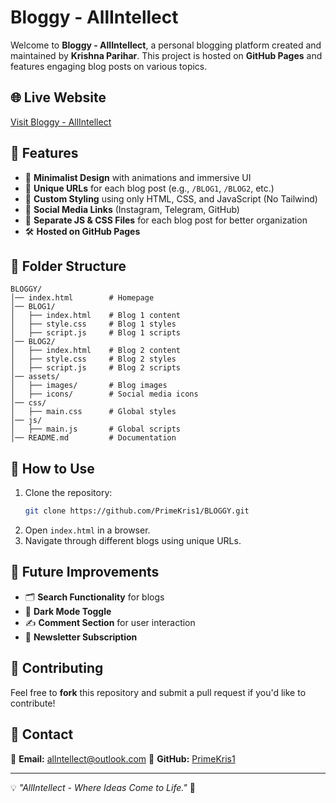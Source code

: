 # Bloggy - AllIntellect

Welcome to **Bloggy - AllIntellect**, a personal blogging platform created and maintained by **Krishna Parihar**. This project is hosted on **GitHub Pages** and features engaging blog posts on various topics.

## 🌐 Live Website
[Visit Bloggy - AllIntellect](https://primekris.github.io/BLOGGY/)

## 📌 Features
- 🚀 **Minimalist Design** with animations and immersive UI
- 📜 **Unique URLs** for each blog post (e.g., `/BLOG1`, `/BLOG2`, etc.)
- 🎨 **Custom Styling** using only HTML, CSS, and JavaScript (No Tailwind)
- 🔗 **Social Media Links** (Instagram, Telegram, GitHub)
- 📑 **Separate JS & CSS Files** for each blog post for better organization
- 🛠️ **Hosted on GitHub Pages**

## 📁 Folder Structure
```
BLOGGY/
│── index.html        # Homepage
│── BLOG1/
│   ├── index.html    # Blog 1 content
│   ├── style.css     # Blog 1 styles
│   ├── script.js     # Blog 1 scripts
│── BLOG2/
│   ├── index.html    # Blog 2 content
│   ├── style.css     # Blog 2 styles
│   ├── script.js     # Blog 2 scripts
│── assets/
│   ├── images/       # Blog images
│   ├── icons/        # Social media icons
│── css/
│   ├── main.css      # Global styles
│── js/
│   ├── main.js       # Global scripts
│── README.md         # Documentation
```

## 🎯 How to Use
1. Clone the repository:
   ```sh
   git clone https://github.com/PrimeKris1/BLOGGY.git
   ```
2. Open `index.html` in a browser.
3. Navigate through different blogs using unique URLs.

## 📌 Future Improvements
- 🗂️ **Search Functionality** for blogs
- 🌙 **Dark Mode Toggle**
- ✍ **Comment Section** for user interaction
- 📢 **Newsletter Subscription**

## 🤝 Contributing
Feel free to **fork** this repository and submit a pull request if you'd like to contribute!

## 📩 Contact
📧 **Email:** allntellect@outlook.com
🐙 **GitHub:** [PrimeKris1](https://github.com/PrimeKris)

---
💡 _"AllIntellect - Where Ideas Come to Life."_ 🚀
